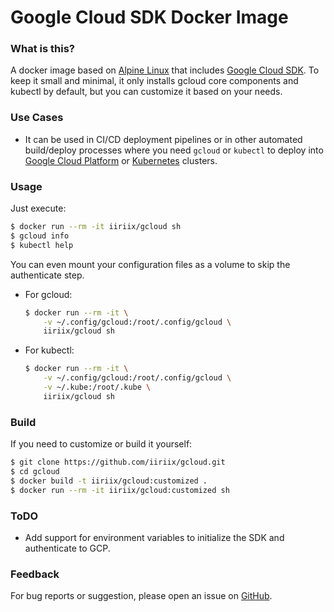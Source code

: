 Google Cloud SDK Docker Image
=======

### What is this?
A docker image based on [Alpine Linux](https://alpinelinux.org/) that includes [Google Cloud SDK](https://cloud.google.com/sdk/). To keep it small and minimal, it only installs gcloud core components and kubectl by default, but you can customize it based on your needs.

### Use Cases
* It can be used in CI/CD deployment pipelines or in other automated build/deploy processes where you need `gcloud` or `kubectl` to deploy into [Google Cloud Platform](https://cloud.google.com/) or [Kubernetes](https://kubernetes.io/) clusters.

### Usage
Just execute:
  ```bash
  $ docker run --rm -it iiriix/gcloud sh
  $ gcloud info
  $ kubectl help
  ```
You can even mount your configuration files as a volume to skip the authenticate step.
* For gcloud:
  ```bash
  $ docker run --rm -it \
      -v ~/.config/gcloud:/root/.config/gcloud \
      iiriix/gcloud sh
  ```
* For kubectl:
  ```bash
  $ docker run --rm -it \
      -v ~/.config/gcloud:/root/.config/gcloud \
      -v ~/.kube:/root/.kube \
      iiriix/gcloud sh
  ```

### Build
If you need to customize or build it yourself:
  ```bash
  $ git clone https://github.com/iiriix/gcloud.git
  $ cd gcloud
  $ docker build -t iiriix/gcloud:customized .
  $ docker run --rm -it iiriix/gcloud:customized sh
  ```

### ToDO
* Add support for environment variables to initialize the SDK and authenticate to GCP.

### Feedback
For bug reports or suggestion, please open an issue on [GitHub](https://github.com/iiriix/gcloud/issues).
